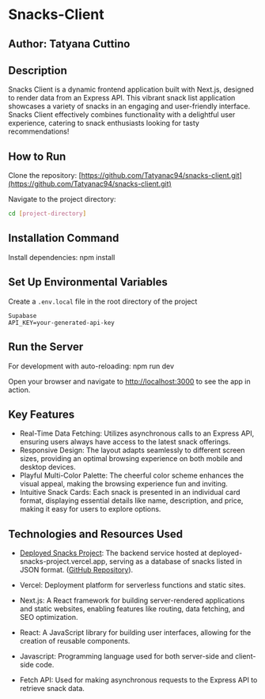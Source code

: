 # Snacks-Client

## Author: Tatyana Cuttino

## Description

Snacks Client is a dynamic frontend application built with Next.js, designed to render data from an Express API. This vibrant snack list application showcases a variety of snacks in an engaging and user-friendly interface. Snacks Client effectively combines functionality with a delightful user experience, catering to snack enthusiasts looking for tasty recommendations!

## How to Run

Clone the repository: [https://github.com/Tatyanac94/snacks-client.git](https://github.com/Tatyanac94/snacks-client.git)

Navigate to the project directory:

```bash
cd [project-directory]
```

## Installation Command

Install dependencies: npm install

## Set Up Environmental Variables

Create a `.env.local` file in the root directory of the project

```Supabase
Supabase
API_KEY=your-generated-api-key
```

## Run the Server

For development with auto-reloading: npm run dev

Open your browser and navigate to <http://localhost:3000> to see the app in action.

## Key Features

* Real-Time Data Fetching: Utilizes asynchronous calls to an Express API, ensuring users always have access to the latest snack offerings.
* Responsive Design: The layout adapts seamlessly to different screen sizes, providing an optimal browsing experience on both mobile and desktop devices.
* Playful Multi-Color Palette: The cheerful color scheme enhances the visual appeal, making the browsing experience fun and inviting.
* Intuitive Snack Cards: Each snack is presented in an individual card format, displaying essential details like name, description, and price, making it easy for users to explore options.

## Technologies and Resources Used

* [Deployed Snacks Project](deployed-snacks-project.vercel.app): The backend service hosted at deployed-snacks-project.vercel.app, serving as a database of snacks listed in JSON format. ([GitHub Repository](https://github.com/Tatyanac94/Deployed-Snacks-Project.git)).

* Vercel: Deployment platform for serverless functions and static sites.

* Next.js: A React framework for building server-rendered applications and static websites, enabling features like routing, data fetching, and SEO optimization.

* React: A JavaScript library for building user interfaces, allowing for the creation of reusable components.

* Javascript: Programming language used for both server-side and client-side code.

* Fetch API: Used for making asynchronous requests to the Express API to retrieve snack data.
